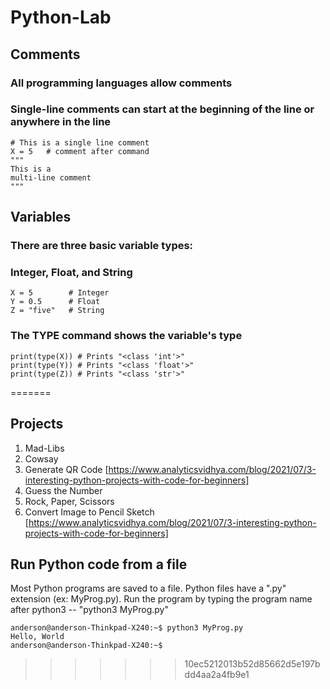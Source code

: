 # Python-Lab

## Comments
### All programming languages allow comments
### Single-line comments can start at the beginning of the line or anywhere in the line
```
# This is a single line comment
X = 5   # comment after command
"""
This is a
multi-line comment
"""
```

## Variables
### There are three basic variable types:
### Integer, Float, and String
```
X = 5        # Integer
Y = 0.5      # Float
Z = "five"   # String
```

### The TYPE command shows the variable's type
```
print(type(X)) # Prints "<class 'int'>"
print(type(Y)) # Prints "<class 'float'>"
print(type(Z)) # Prints "<class 'str'>"
```
=======
## Projects
1. Mad-Libs
1. Cowsay
1. Generate QR Code [https://www.analyticsvidhya.com/blog/2021/07/3-interesting-python-projects-with-code-for-beginners]
1. Guess the Number
1. Rock, Paper, Scissors
1. Convert Image to Pencil Sketch [https://www.analyticsvidhya.com/blog/2021/07/3-interesting-python-projects-with-code-for-beginners] 


## Run Python code from a file ##
Most Python programs are saved to a file.  Python files have a ".py" extension (ex: MyProg.py).
Run the program by typing the program name after python3 -- "python3 MyProg.py"
```
anderson@anderson-Thinkpad-X240:~$ python3 MyProg.py
Hello, World
anderson@anderson-Thinkpad-X240:~$
```



>>>>>>> 10ec5212013b52d85662d5e197bdd4aa2a4fb9e1
